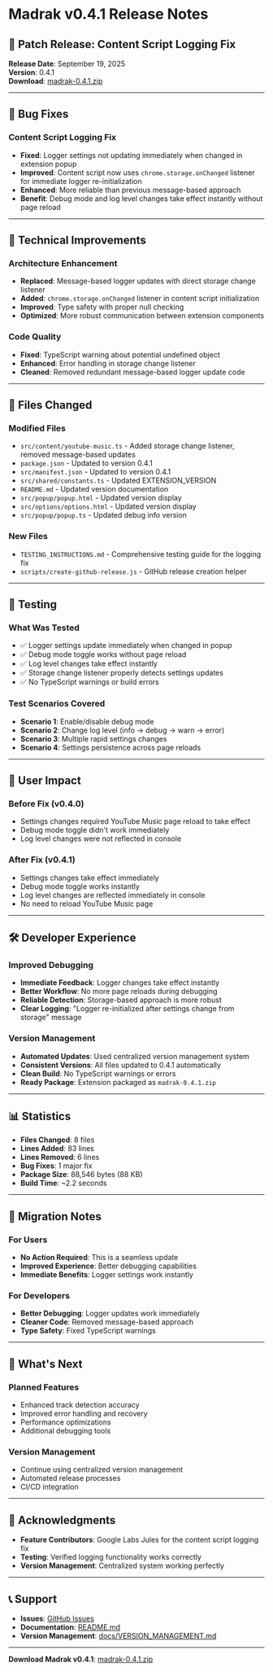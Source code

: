 # Madrak v0.4.1 Release Notes

## 🔧 Patch Release: Content Script Logging Fix

**Release Date**: September 19, 2025  
**Version**: 0.4.1  
**Download**: [madrak-0.4.1.zip](web-ext-artifacts/madrak-0.4.1.zip)

---

## 🐛 Bug Fixes

### Content Script Logging Fix
- **Fixed**: Logger settings not updating immediately when changed in extension popup
- **Improved**: Content script now uses `chrome.storage.onChanged` listener for immediate logger re-initialization
- **Enhanced**: More reliable than previous message-based approach
- **Benefit**: Debug mode and log level changes take effect instantly without page reload

---

## 🔧 Technical Improvements

### Architecture Enhancement
- **Replaced**: Message-based logger updates with direct storage change listener
- **Added**: `chrome.storage.onChanged` listener in content script initialization
- **Improved**: Type safety with proper null checking
- **Optimized**: More robust communication between extension components

### Code Quality
- **Fixed**: TypeScript warning about potential undefined object
- **Enhanced**: Error handling in storage change listener
- **Cleaned**: Removed redundant message-based logger update code

---

## 📁 Files Changed

### Modified Files
- `src/content/youtube-music.ts` - Added storage change listener, removed message-based updates
- `package.json` - Updated to version 0.4.1
- `src/manifest.json` - Updated to version 0.4.1
- `src/shared/constants.ts` - Updated EXTENSION_VERSION
- `README.md` - Updated version documentation
- `src/popup/popup.html` - Updated version display
- `src/options/options.html` - Updated version display
- `src/popup/popup.ts` - Updated debug info version

### New Files
- `TESTING_INSTRUCTIONS.md` - Comprehensive testing guide for the logging fix
- `scripts/create-github-release.js` - GitHub release creation helper

---

## 🧪 Testing

### What Was Tested
- ✅ Logger settings update immediately when changed in popup
- ✅ Debug mode toggle works without page reload
- ✅ Log level changes take effect instantly
- ✅ Storage change listener properly detects settings updates
- ✅ No TypeScript warnings or build errors

### Test Scenarios Covered
- **Scenario 1**: Enable/disable debug mode
- **Scenario 2**: Change log level (info → debug → warn → error)
- **Scenario 3**: Multiple rapid settings changes
- **Scenario 4**: Settings persistence across page reloads

---

## 🎯 User Impact

### Before Fix (v0.4.0)
- Settings changes required YouTube Music page reload to take effect
- Debug mode toggle didn't work immediately
- Log level changes were not reflected in console

### After Fix (v0.4.1)
- Settings changes take effect immediately
- Debug mode toggle works instantly
- Log level changes are reflected immediately in console
- No need to reload YouTube Music page

---

## 🛠️ Developer Experience

### Improved Debugging
- **Immediate Feedback**: Logger changes take effect instantly
- **Better Workflow**: No more page reloads during debugging
- **Reliable Detection**: Storage-based approach is more robust
- **Clear Logging**: "Logger re-initialized after settings change from storage" message

### Version Management
- **Automated Updates**: Used centralized version management system
- **Consistent Versions**: All files updated to 0.4.1 automatically
- **Clean Build**: No TypeScript warnings or errors
- **Ready Package**: Extension packaged as `madrak-0.4.1.zip`

---

## 📊 Statistics

- **Files Changed**: 8 files
- **Lines Added**: 83 lines
- **Lines Removed**: 6 lines
- **Bug Fixes**: 1 major fix
- **Package Size**: 88,546 bytes (88 KB)
- **Build Time**: ~2.2 seconds

---

## 🔄 Migration Notes

### For Users
- **No Action Required**: This is a seamless update
- **Improved Experience**: Better debugging capabilities
- **Immediate Benefits**: Logger settings work instantly

### For Developers
- **Better Debugging**: Logger updates work immediately
- **Cleaner Code**: Removed message-based approach
- **Type Safety**: Fixed TypeScript warnings

---

## 🎯 What's Next

### Planned Features
- Enhanced track detection accuracy
- Improved error handling and recovery
- Performance optimizations
- Additional debugging tools

### Version Management
- Continue using centralized version management
- Automated release processes
- CI/CD integration

---

## 🙏 Acknowledgments

- **Feature Contributors**: Google Labs Jules for the content script logging fix
- **Testing**: Verified logging functionality works correctly
- **Version Management**: Centralized system working perfectly

---

## 📞 Support

- **Issues**: [GitHub Issues](https://github.com/memming/Madrak/issues)
- **Documentation**: [README.md](README.md)
- **Version Management**: [docs/VERSION_MANAGEMENT.md](docs/VERSION_MANAGEMENT.md)

---

**Download Madrak v0.4.1**: [madrak-0.4.1.zip](web-ext-artifacts/madrak-0.4.1.zip)